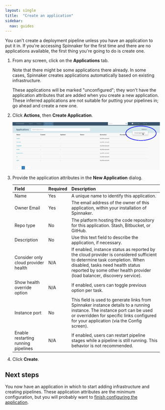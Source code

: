```yaml
---
layout: single
title:  "Create an application"
sidebar:
  nav: guides
---
```


You can't create a deployment pipeline unless you have an application to put it
in. If you're accessing Spinnaker for the first time and there are no
applications available, the first thing you're going to do is create one.

1. From any screen, click on the **Applications** tab.

   Note that there might be some applications there already. In some cases,
   Spinnaker creates applications automatically based on existing
   infrastructure.

   These applications will be marked "unconfigured"; they won't have the
   application attributes that are added when you create a new application.
   These inferred applications are not suitable for putting your pipelines in;
   go ahead and create a new one.

1. Click **Actions**, then **Create Application**.

   ![](/guides/user/applications/create_application.png)

1. Provide the application attributes in the **New Application** dialog.

   | Field | Required | Description |
   | --- | --- | --- |
   | Name  | Yes | A unique name to identify this application. |
   | Owner Email | Yes | The email address of the owner of this application, within your installation of Spinnaker. |
   | Repo type | No | The platform hosting the code repository for this application. Stash, Bitbucket, or GitHub. |
   | Description | No | Use this text field to describe the application, if necessary. |
   | Consider only cloud provider health | N/A | If enabled, instance status as reported by the cloud provider is considered sufficient to determine task completion. When disabled, tasks need health status reported by some other health provider (load balancer, discovery service).|
   | Show health override option | N/A | If enabled, users can toggle previous option per task. |
   | Instance port | No | This field is used to generate links from Spinnaker instance details to a running instance. The instance port can be used or overridden for specific links configured for your application (via the Config screen). |
   | Enable restarting running pipelines | N/A | If enabled, users can restart pipeline stages while a pipeline is still running. This behavior is not recommended. |

1. Click **Create**.

## Next steps

You now have an application in which to start adding infrastructure and creating
pipelines. These application attributes are the minimum configuration, but you
will probably want to [finish configuring the
application](/guides/user/applications/configure/).
